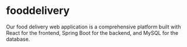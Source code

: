 # fooddelivery
Our food delivery web application is a comprehensive platform built with React for the frontend, Spring Boot for the backend, and MySQL for the database. 
